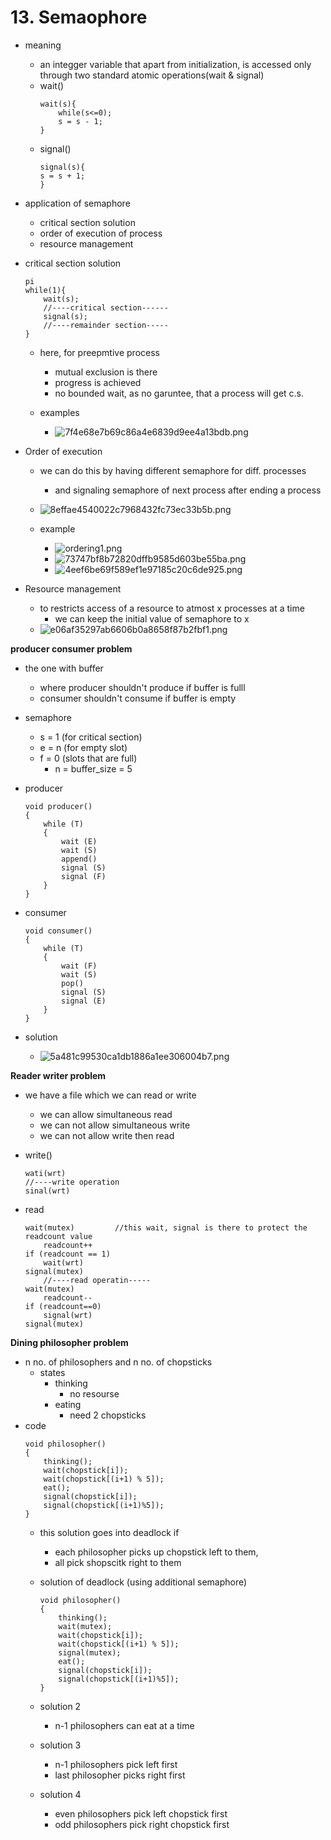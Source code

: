 # 13. Semaophore

- meaning
	- an integger variable that apart from initialization, is accessed only through two standard atomic operations(wait & signal)
	- wait()
		```
		wait(s){
			while(s<=0);
			s = s - 1;
		}
		```
	- signal()
		```
		signal(s){
		s = s + 1;
		}
		```

- application of semaphore
	- critical section solution
	- order of execution of process
	- resource management

- critical section solution
	```
	pi
	while(1){
		wait(s);
		//----critical section------
		signal(s);
		//----remainder section-----
	}
	```

	- here, for preepmtive process
		- mutual exclusion is there
		- progress is achieved
		- no bounded wait, as no garuntee, that a process will get c.s.
	


	- examples
		- ![7f4e68e7b69c86a4e6839d9ee4a13bdb.png](../_resources/a680dc60a9d44846bf7deb288e5b553e.png)




- Order of execution
	- we can do this by having different semaphore for diff. processes
		- and signaling semaphore of next process after ending a process
	- ![8effae4540022c7968432fc73ec33b5b.png](../_resources/a5ebd174e513408c8ce975bd89a75e6a.png)

	- example
		- ![ordering1.png](../_resources/ordering.png)
		- ![73747bf8b72820dffb9585d603be55ba.png](../_resources/b39fd5e59cec4d1b8222afcb7d8dd88b.png)
		- ![4eef6be69f589ef1e97185c20c6de925.png](../_resources/8deb2862319049539896a7127549b1c3.png)

- Resource management
	- to restricts access of a resource to atmost x processes at a time
		- we can keep the initial value of semaphore to x
	- ![e06af35297ab6606b0a8658f87b2fbf1.png](../_resources/cfc07d1e9da44c90a4332a242a1d0232.png) 





**producer consumer problem**
- the one with buffer
	- where producer shouldn't produce if buffer is fulll
	- consumer shouldn't consume if buffer is empty
- semaphore
	- s = 1 (for critical section)
	- e = n (for empty slot)
	- f = 0 (slots that are full)
		- n = buffer_size = 5
- producer
	```
	void producer()
	{
		while (T)
		{
			wait (E)
			wait (S)
			append()
			signal (S)
			signal (F)
		}
	}
	```
- consumer
	```
	void consumer()
	{
		while (T)
		{
			wait (F)
			wait (S)
			pop()
			signal (S)
			signal (E)
		}
	}
	```



- solution
	- ![5a481c99530ca1db1886a1ee306004b7.png](../_resources/4bb61ab5a34747d8bb6d9e7968e08ab4.png)



**Reader writer problem**


- we have a file which we can read or write
	- we can allow simultaneous read
	- we can not allow simultaneous write
	- we can not allow write then read

- write()	
	```
	wati(wrt)
	//----write operation
	sinal(wrt)
	```
	
- read
	```
	wait(mutex)			//this wait, signal is there to protect the readcount value
		readcount++
	if (readcount == 1)
		wait(wrt)
	signal(mutex)
		//----read operatin-----
	wait(mutex)
		readcount--
	if (readcount==0)
		signal(wrt)
	signal(mutex)
	```





**Dining philosopher problem**

- n no. of philosophers and n no. of chopsticks
	- states
		- thinking
			- no resourse
		- eating
			- need 2 chopsticks
- code
	```
	void philosopher()
	{
		thinking();
		wait(chopstick[i]);
		wait(chopstick[(i+1) % 5]);
		eat();
		signal(chopstick[i]);
		signal(chopstick[(i+1)%5]);
	}
	```
	- this solution goes into deadlock if 
		- each philosopher picks up chopstick left to them, 
		- all pick shopscitk right to them

	- solution of deadlock (using additional semaphore)
		```
		void philosopher()
		{
			thinking();
			wait(mutex);
			wait(chopstick[i]);
			wait(chopstick[(i+1) % 5]);
			signal(mutex);
			eat();
			signal(chopstick[i]);
			signal(chopstick[(i+1)%5]);
		}
		```	
		
	- solution 2 
		- n-1 philosophers can eat at a time
	- solution 3 
		- n-1 philosophers pick left first
		- last philosopher picks right first
	- solution 4
		- even philosophers pick left chopstick first
		- odd philosophers pick right chopstick first





